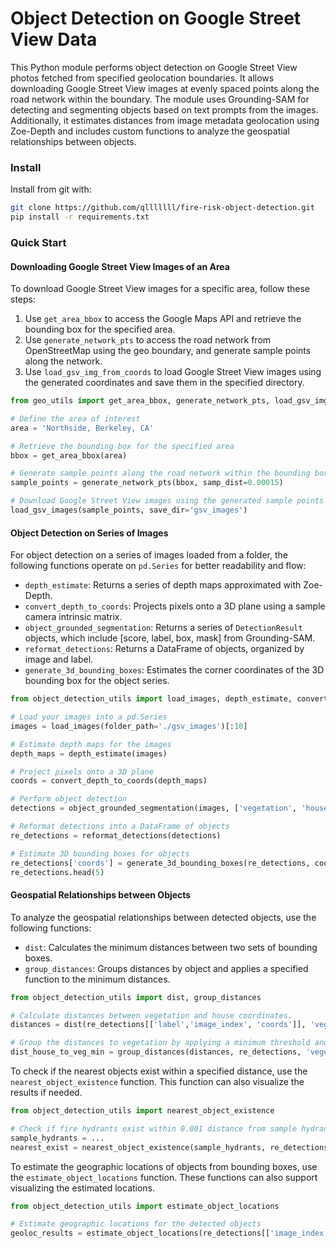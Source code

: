 # Object Detection on Google Street View Data

This Python module performs object detection on Google Street View photos fetched from specified geolocation boundaries. It allows downloading Google Street View images at evenly spaced points along the road network within the boundary. The module uses Grounding-SAM for detecting and segmenting objects based on text prompts from the images. Additionally, it estimates distances from image metadata geolocation using Zoe-Depth and includes custom functions to analyze the geospatial relationships between objects.

### Install

Install from git with:
```bash
git clone https://github.com/qlllllll/fire-risk-object-detection.git
pip install -r requirements.txt
```

### Quick Start

#### Downloading Google Street View Images of an Area

To download Google Street View images for a specific area, follow these steps:

1. Use `get_area_bbox` to access the Google Maps API and retrieve the bounding box for the specified area.
2. Use `generate_network_pts` to access the road network from OpenStreetMap using the geo boundary, and generate sample points along the network.
3. Use `load_gsv_img_from_coords` to load Google Street View images using the generated coordinates and save them in the specified directory.

```python
from geo_utils import get_area_bbox, generate_network_pts, load_gsv_img_from_coords

# Define the area of interest
area = 'Northside, Berkeley, CA'

# Retrieve the bounding box for the specified area
bbox = get_area_bbox(area)

# Generate sample points along the road network within the bounding box
sample_points = generate_network_pts(bbox, samp_dist=0.00015)

# Download Google Street View images using the generated sample points
load_gsv_images(sample_points, save_dir='gsv_images')
```

#### Object Detection on Series of Images

For object detection on a series of images loaded from a folder, the following functions operate on `pd.Series` for better readability and flow:

- `depth_estimate`: Returns a series of depth maps approximated with Zoe-Depth.
- `convert_depth_to_coords`: Projects pixels onto a 3D plane using a sample camera intrinsic matrix.
- `object_grounded_segmentation`: Returns a series of `DetectionResult` objects, which include [score, label, box, mask] from Grounding-SAM.
- `reformat_detections`: Returns a DataFrame of objects, organized by image and label.
- `generate_3d_bounding_boxes`: Estimates the corner coordinates of the 3D bounding box for the object series.

```python
from object_detection_utils import load_images, depth_estimate, convert_depth_to_coords, object_grounded_segmentation, generate_3d_bounding_boxes, reformat_detections

# Load your images into a pd.Series
images = load_images(folder_path='./gsv_images')[:10]

# Estimate depth maps for the images
depth_maps = depth_estimate(images)

# Project pixels onto a 3D plane
coords = convert_depth_to_coords(depth_maps)

# Perform object detection
detections = object_grounded_segmentation(images, ['vegetation', 'house', 'fire hydrant'])

# Reformat detections into a DataFrame of objects
re_detections = reformat_detections(detections)

# Estimate 3D bounding boxes for objects
re_detections['coords'] = generate_3d_bounding_boxes(re_detections, coords)
re_detections.head(5)
```

#### Geospatial Relationships between Objects
To analyze the geospatial relationships between detected objects, use the following functions:

- `dist`: Calculates the minimum distances between two sets of bounding boxes.
- `group_distances`: Groups distances by object and applies a specified function to the minimum distances.

```python
from object_detection_utils import dist, group_distances

# Calculate distances between vegetation and house coordinates.
distances = dist(re_detections[['label','image_index', 'coords']], 'vegetation', 'house')

# Group the distances to vegetation by applying a minimum threshold and filter.
dist_house_to_veg_min = group_distances(distances, re_detections, 'vegetation', 'house', fn=min)
```

To check if the nearest objects exist within a specified distance, use the `nearest_object_existence` function. This function can also visualize the results if needed.

```python
from object_detection_utils import nearest_object_existence

# Check if fire hydrants exist within 0.001 distance from sample hydrants map
sample_hydrants = ...
nearest_exist = nearest_object_existence(sample_hydrants, re_detections[re_detections['label']=='fire hydrant'], meta=sample_points, max_dist=0.001, visualize=True)
```

To estimate the geographic locations of objects from bounding boxes, use the `estimate_object_locations` function. These functions can also support visualizing the estimated locations.

```python
from object_detection_utils import estimate_object_locations

# Estimate geographic locations for the detected objects
geoloc_results = estimate_object_locations(re_detections[['image_index','coords', 'label']], meta=sample_points, visualize=True)
```
